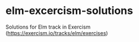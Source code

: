 # elm-excercism-solutions
Solutions for Elm track in Exercism (https://exercism.io/tracks/elm/exercises)
